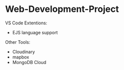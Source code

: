 # Web-Development-Project

VS Code Extentions:
- EJS language support

Other Tools:
- Cloudinary
- mapbox
- MongoDB Cloud